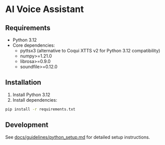 # AI Voice Assistant

## Requirements

- Python 3.12
- Core dependencies:
  - pyttsx3 (alternative to Coqui XTTS v2 for Python 3.12 compatibility)
  - numpy>=1.21.0
  - librosa>=0.9.0
  - soundfile>=0.12.0

## Installation

1. Install Python 3.12
2. Install dependencies:
```bash
pip install -r requirements.txt
```

## Development

See [docs/guidelines/python_setup.md](docs/guidelines/python_setup.md) for detailed setup instructions.